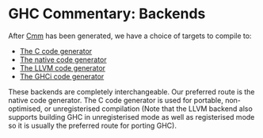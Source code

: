 # GHC Commentary: Backends



After [Cmm](commentary/compiler/cmm-type) has been generated, we have a choice of targets to compile to:


- [The C code generator](commentary/compiler/backends/ppr-c)
- [The native code generator](commentary/compiler/backends/ncg)
- [The LLVM code generator](commentary/compiler/backends/llvm)
- [The GHCi code generator](commentary/compiler/backends/gh-ci)


These backends are completely interchangeable. Our preferred route is the native code generator. The C code generator is used for portable, non-optimised, or unregisterised compilation (Note that the LLVM backend also supports building GHC in unregisterised mode as well as registerised mode so it is usually the preferred route for porting GHC).


